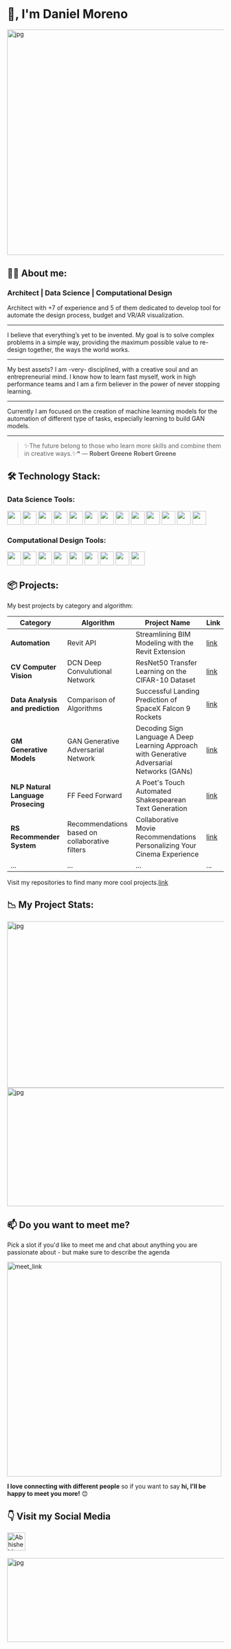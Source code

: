 # 👋, I'm Daniel Moreno</h1>

<img align="center" alt="jpg" src="https://github.com/moreno32/moreno32/blob/main/reports/figures/banner.jpg" width="1000" height="523.333" /><br>

## 🙋‍♂️ About me:</h3>
### Architect | Data Science | Computational Design</h2>

<div align="left">

Architect with +7 of experience and 5 of them dedicated to develop tool for automate the design process, budget and VR/AR visualization.<br>
***
I believe that everything’s yet to be invented. My goal is to solve complex problems in a simple way, providing the maximum possible value to re-design together, the ways the world works.<br>
***
My best assets? I am -very- disciplined, with a creative soul and an entrepreneurial mind. I know how to learn fast myself, work in high performance teams and I am a firm believer in the power of never stopping learning.
***
Currently I am focused on the creation of machine learning models for the automation of different type of tasks, especially learning to build GAN models.
***
> ✨The future belong to those who learn more skills and combine them in creative ways.✨❞  — **Robert Greene**
**Robert Greene**



## 🛠️ Technology Stack:</h2>

### Data Science Tools:
<code><img height="32" src="https://github.com/moreno32/moreno32/blob/main/reports/figures/icon/python.png"></code>
<code><img height="32" src="https://github.com/moreno32/moreno32/blob/main/reports/figures/icon/pandas.png"></code>
<code><img height="32" src="https://github.com/moreno32/moreno32/blob/main/reports/figures/icon/numpy.png"></code>
<code><img height="32" src="https://github.com/moreno32/moreno32/blob/main/reports/figures/icon/matplotlib.png"></code>
<code><img height="32" src="https://github.com/moreno32/moreno32/blob/main/reports/figures/icon/seaborn.png"></code>
<code><img height="32" src="https://github.com/moreno32/moreno32/blob/main/reports/figures/icon/git.png"></code>
<code><img height="32" src="https://github.com/moreno32/moreno32/blob/main/reports/figures/icon/Scikit_learn.png"></code>
<code><img height="32" src="https://github.com/moreno32/moreno32/blob/main/reports/figures/icon/tensorflow.png"></code>
<code><img height="32" src="https://github.com/moreno32/moreno32/blob/main/reports/figures/icon/scipy.jpeg"></code>
<code><img height="32" src="https://github.com/moreno32/moreno32/blob/main/reports/figures/icon/mysql.png"></code>
<code><img height="32" src="https://github.com/moreno32/moreno32/blob/main/reports/figures/icon/beautifulsoup.png"></code>
<code><img height="32" src="https://github.com/moreno32/moreno32/blob/main/reports/figures/icon/django.png"></code>
<code><img height="32" src="https://github.com/moreno32/moreno32/blob/main/reports/figures/icon/scrapy.png"></code>

### Computational Design Tools:
<code><img height="32" src="https://github.com/moreno32/moreno32/blob/main/reports/figures/icon/autocad.png"></code>
<code><img height="32" src="https://github.com/moreno32/moreno32/blob/main/reports/figures/icon/revit.jpeg"></code>
<code><img height="32" src="https://github.com/moreno32/moreno32/blob/main/reports/figures/icon/3dsmax.png"></code>
<code><img height="32" src="https://github.com/moreno32/moreno32/blob/main/reports/figures/icon/sketchup.png"></code>
<code><img height="32" src="https://github.com/moreno32/moreno32/blob/main/reports/figures/icon/photoshop.png"></code>
<code><img height="32" src="https://github.com/moreno32/moreno32/blob/main/reports/figures/icon/ilistrator.png"></code>
<code><img height="32" src="https://github.com/moreno32/moreno32/blob/main/reports/figures/icon/vray.png"></code>
<code><img height="32" src="https://github.com/moreno32/moreno32/blob/main/reports/figures/icon/unreal.png"></code>
<code><img height="32" src="https://github.com/moreno32/moreno32/blob/main/reports/figures/icon/pyrevit.png"></code>

## 📦 Projects:</h3>  
My best projects by category and algorithm:

| Category  | Algorithm | Project Name | Link |
| ------------- | ------------- | ------------- | ------------- |
| **Automation**  | Revit API  | Streamlining BIM Modeling with the Revit Extension  | [link](https://github.com/moreno32/Streamlining-BIM-Modeling-with-the-Revit-Extension.git) |
| **CV Computer Vision**  | DCN Deep Convulutional Network  | ResNet50 Transfer Learning on the CIFAR-10 Dataset  | [link](https://github.com/moreno32/ResNet50-Transfer-Learning-on-the-CIFAR-10-Dataset.git)   |
| **Data Analysis and prediction**  | Comparison of Algorithms  | Successful Landing Prediction of SpaceX Falcon 9 Rockets  | [link](https://github.com/moreno32/Successful-Landing-Prediction-of-SpaceX-Falcon-9-Rockets.git)   |
| **GM Generative Models**  | GAN Generative Adversarial Network  | Decoding Sign Language A Deep Learning Approach with Generative Adversarial Networks (GANs)  | [link](https://github.com/moreno32/Decoding-Sign-Language-A-Deep-Learning-Approach-with-Generative-Adversarial-Networks--GANs-.git)   |
| **NLP Natural Language Prosecing**   | FF Feed Forward | A Poet's Touch Automated Shakespearean Text Generation  | [link](https://github.com/moreno32/A-Poet-s-Touch-Automated-Shakespearean-Text-Generation.git)   |
| **RS Recommender System**   | Recommendations based on collaborative filters  | Collaborative Movie Recommendations Personalizing Your Cinema Experience  | [link](https://github.com/moreno32/Collaborative-Movie-Recommendations-Personalizing-Your-Cinema-Experience.git)   |
| ...  | ...  | ...  | ... |

Visit my repositories to find many more cool projects.[link](https://github.com/moreno32?tab=repositories)

## 📉 My Project Stats:</h3>
  
<img align="center" alt="jpg" src="https://raw.githubusercontent.com/moreno32/moreno32/main/reports/figures/stats_1.png" width="1000" height="386.5" /><br>
<img align="center" alt="jpg" src="https://raw.githubusercontent.com/moreno32/moreno32/main/reports/figures/stats_2.png" width="1000" height="274.5" /><br>

## 📫 Do you want to meet me?</h3>   

Pick a slot if you'd like to meet me and chat about anything you are passionate about - but make sure to describe the agenda

<a href="https://calendly.com/dmoreno-ai/30min" target="_blank"><img width="498" alt="meet_link" src="https://user-images.githubusercontent.com/15426564/144297439-f530f383-e73e-41e0-9914-a9b7d3f432e5.png"></a>
  
<b>I love connecting with different people</b> so if you want to say <b>hi, I'll be happy to meet you more!</b> 😊</em>

## 👇 Visit my Social Media</h3>   
  <a href="https://www.linkedin.com/in/dmoreno-ai/">
  <img align="center" alt="Abhishek's LinkedIN" width="42px" src="https://github.com/moreno32/moreno32/blob/main/reports/figures/icon/linkedin.svg" /><br>
<br>
<img align="center" alt="jpg" src="https://github.com/moreno32/moreno32/blob/main/reports/figures/footer.jpg" width="1000" height="195" /><br>
